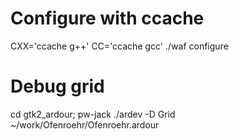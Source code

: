# Configure with ccache
CXX='ccache g++' CC='ccache gcc' ./waf configure

# Debug grid
cd gtk2_ardour; pw-jack ./ardev -D Grid ~/work/Ofenroehr/Ofenroehr.ardour
